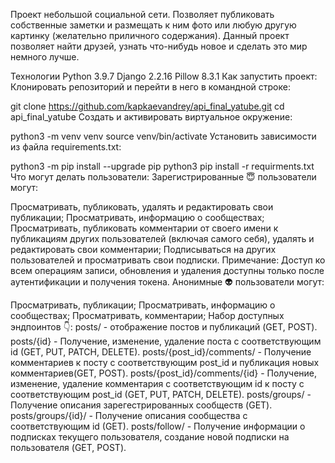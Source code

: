 Проект небольшой социальной сети. Позволяет публиковать собственные заметки и размещать к ним фото или любую другую картинку (желательно приличного содержания). Данный проект позволяет найти друзей, узнать что-нибудь новое и сделать это мир немного лучше.

Технологии
Python 3.9.7
Django 2.2.16
Pillow 8.3.1
Как запустить проект:
Клонировать репозиторий и перейти в него в командной строке:

git clone https://github.com/kapkaevandrey/api_final_yatube.git
cd api_final_yatube
Cоздать и активировать виртуальное окружение:

python3 -m venv venv
source venv/bin/activate
Установить зависимости из файла requirements.txt:

python3 -m pip install --upgrade pip
python3 pip install -r requirments.txt
Что могут делать пользователи:
Зарегистрированные 😇 пользователи могут:

Просматривать, публиковать, удалять и редактировать свои публикации;
Просматривать, информацию о сообществах;
Просматривать, публиковать комментарии от своего имени к публикациям других пользователей (включая самого себя), удалять и редактировать свои комментарии;
Подписываться на других пользователей и просматривать свои подписки. Примечание: Доступ ко всем операциям записи, обновления и удаления доступны только после аутентификации и получения токена.
Анонимные 👽 пользователи могут:

Просматривать, публикации;
Просматривать, информацию о сообществах;
Просматривать, комментарии;
Набор доступных эндпоинтов 👇:
posts/ - отображение постов и публикаций (GET, POST).
posts/{id} - Получение, изменение, удаление поста с соответствующим id (GET, PUT, PATCH, DELETE).
posts/{post_id}/comments/ - Получение комментариев к посту с соответствующим post_id и публикация новых комментариев(GET, POST).
posts/{post_id}/comments/{id} - Получение, изменение, удаление комментария с соответствующим id к посту с соответствующим post_id (GET, PUT, PATCH, DELETE).
posts/groups/ - Получение описания зарегестрированных сообществ (GET).
posts/groups/{id}/ - Получение описания сообщества с соответствующим id (GET).
posts/follow/ - Получение информации о подписках текущего пользователя, создание новой подписки на пользователя (GET, POST).
